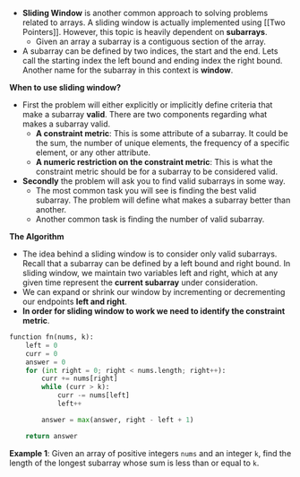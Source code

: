 - **Sliding Window** is another common approach to solving problems related to arrays. A sliding window is actually implemented using [[Two Pointers]]. However, this topic is heavily dependent on **subarrays**. 
	- Given an array a subarray is a contiguous section of the array.
- A subarray can be defined by two indices, the start and the end. Lets call the starting index the left bound and ending index the right bound. Another name for the subarray in this context is **window**. 

**When to use sliding window?**
- First the problem will either explicitly or implicitly define criteria that make a subarray **valid**. There are two components regarding what makes a subarray valid. 
	- **A constraint metric**: This is some attribute of a subarray. It could be the sum, the number of unique elements, the frequency of a specific element, or any other attribute. 
	- **A numeric restriction on the constraint metric**: This is what the constraint metric should be for a subarray to be considered valid. 
- **Secondly** the problem will ask you to find valid subarrays in some way. 
	- The most common task you will see is finding the best valid subarray. The problem will define what makes a subarray better than another. 
	- Another common task is finding the number of valid subarray. 

**The Algorithm** 
- The idea behind a sliding window is to consider only valid subarrays. Recall that a subarray can be defined by a left bound and right bound. In sliding window, we maintain two variables left and right, which at any given time represent the **current subarray** under consideration. 
- We can expand or shrink our window by incrementing or decrementing our endpoints **left and right**. 
- **In order for sliding window to work we need to identify the constraint metric**. 

```python
function fn(nums, k):
    left = 0
    curr = 0
    answer = 0
    for (int right = 0; right < nums.length; right++):
        curr += nums[right]
        while (curr > k):
            curr -= nums[left]
            left++

        answer = max(answer, right - left + 1)

    return answer
```

**Example 1**: 
Given an array of positive integers `nums` and an integer `k`, find the length of the longest subarray whose sum is less than or equal to `k`.

```python 

```